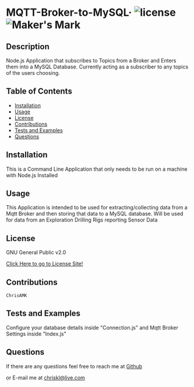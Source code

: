 # MQTT-Broker-to-MySQL&middot; ![license](https://img.shields.io/badge/license-GNU%20General%20Public%20%20v2.0-blue) ![Maker's Mark](https://img.shields.io/github/repo-size/ChrisAMK/README-Generator?style=plastic)
## Description 
Node.js Application that subscribes to Topics from a Broker and Enters them into a MySQL Database. Currently acting as a subscriber to any topics of the users choosing.
## Table of Contents 
* [Installation](#Installation)
* [Usage](#Usage)
* [License](#License)
* [Contributions](#Contributions)
* [Tests and Examples](#Tests)
* [Questions](#Questions)
## Installation <a name='Installation'></a> 
This is a Command Line Application that only needs to be run on a machine with Node.js Installed
## Usage <a name='Usage'></a> 
This Application is intended to be used for extracting/collecting data from a Mqtt Broker and then storing that data to a MySQL database. Will be used for data from an Exploration Drilling Rigs reporting Sensor Data
## License <a name='License'></a> 
GNU General Public  v2.0
[Click Here to go to License Site!](https://www.gnu.org/licenses/old-licenses/gpl-2.0.en.html)
## Contributions <a name='Contributions'></a> 
```
ChrisAMK
```
## Tests and Examples <a name='Tests'></a> 
Configure your database details inside "Connection.js" and Mqtt Broker Settings inside "Index.js"
## Questions <a name='Questions'></a> 
If there are any questions feel free to reach me at [Github](https://github.com/ChrisAMK)
or E-mail me at chriskl@live.com
